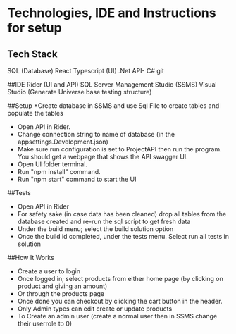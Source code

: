 # Technologies, IDE and Instructions for setup
## Tech Stack
SQL (Database)
React Typescript (UI)
.Net API- C#
git

##IDE
Rider (UI and API)
SQL Server Management Studio (SSMS)
Visual Studio (Generate Universe base testing structure)

##Setup
*Create database in SSMS and use Sql File to create tables and populate the tables
* Open API in Rider.
* Change connection string to name of database (in the appsettings.Development.json)
* Make sure run configuration is set to ProjectAPI then run the program. You should get a webpage that shows the API swagger UI.
* Open UI folder terminal.
* Run "npm install" command.
* Run "npm start" command to start the UI

##Tests
* Open API in Rider
* For safety sake (in case data has been cleaned) drop all tables from the database created and re-run the sql script to get fresh data
* Under the build menu; select the build solution option
* Once the build id completed, under the tests menu. Select run all tests in solution

##How It Works
* Create a user to login
* Once logged in; select products from either home page (by clicking on product and giving an amount)
* Or through the products page
* Once done you can checkout by clicking the cart button in the header.
* Only Admin types can edit create or update products
* To Create an admin user (create a normal user then in SSMS change their userrole to 0)
